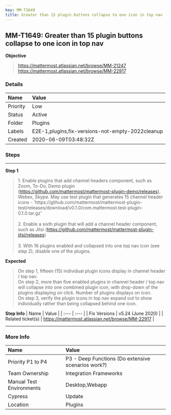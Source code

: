 ```yaml
---
key: MM-T1649
title: Greater than 15 plugin buttons collapse to one icon in top nav
---
```


## MM-T1649: Greater than 15 plugin buttons collapse to one icon in top nav

**Objective**

> <article><a href="https://mattermost.atlassian.net/browse/MM-21247">https://mattermost.atlassian.net/browse/MM-21247</a><br><a href="https://mattermost.atlassian.net/browse/MM-22917">https://mattermost.atlassian.net/browse/MM-22917</a></article>

### Details

| Name     | Value                                            |
| :------- | :----------------------------------------------- |
| Priority | Low                                              |
| Status   | Active                                           |
| Folder   | Plugins                                          |
| Labels   | E2E-1,plugins,fix-versions-not-empty-2022cleanup |
| Created  | 2020-06-09T03:48:32Z                             |

### Steps

<hr/>

**Step 1**

> <article>1. Enable plugins that add channel headers component, such as Zoom, To-Do, Demo plugin (<a href="https://github.com/mattermost/mattermost-plugin-demo/releases">https://github.com/mattermost/mattermost-plugin-demo/releases</a>), Webex, Skype. May use test plugin that generates 15 channel header icons - 'https://github.com/mattermost/mattermost-plugin-test/releases/download/v0.1.0/com.mattermost.test-plugin-0.1.0.tar.gz'<br><br>2. Enable a sixth plugin that will add a channel header component, such as Jitsi (<a href="https://github.com/mattermost/mattermost-plugin-jitsi/releases">https://github.com/mattermost/mattermost-plugin-jitsi/releases</a>)<br><br>3. With 16 plugins enabled and collapsed into one top nav icon (see step 2), disable one of the plugins.</article>

**Expected**

> <article>On step 1, fifteen (15) individual plugin icons display in channel header / top nav.<br>On step 2, more than five enabled plugins in channel header / top nav will collapse into one combined plugin icon, with drop-down of the plugins displaying on click. Number of plugins displays on icon.<br>On step 3, verify the plugin icons in top nav expand out to show individually rather than being collapsed behind one icon.</article>

**Step Info**
| Name | Value |
| :--- | :--- |
| Fix Versions | v5.24 (June 2020) |
| Related ticket(s) | <a href="https://mattermost.atlassian.net/browse/MM-22917">https://mattermost.atlassian.net/browse/MM-22917</a> |

<hr/>

### More Info

| Name                     | Value                                              |
| :----------------------- | :------------------------------------------------- |
| Priority P1 to P4        | P3 - Deep Functions (Do extensive scenarios work?) |
| Team Ownership           | Integration Frameworks                             |
| Manual Test Environments | Desktop,Webapp                                     |
| Cypress                  | Update                                             |
| Location                 | Plugins                                            |
